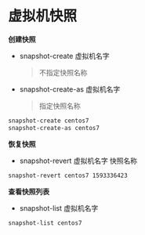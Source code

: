 # 虚拟机快照

**创建快照**

- snapshot-create 虚拟机名字 

    > 不指定快照名称

- snapshot-create-as 虚拟机名字 

    > 指定快照名称

```sh
snapshot-create centos7
snapshot-create-as centos7
```



**恢复快照**

- snapshot-revert 虚拟机名字  快照名称

```sh
snapshot-revert centos7 1593336423
```





**查看快照列表**

- snapshot-list 虚拟机名字

```sh
snapshot-list centos7
```

